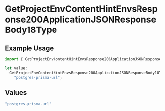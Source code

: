 # GetProjectEnvContentHintEnvsResponse200ApplicationJSONResponseBody18Type

## Example Usage

```typescript
import { GetProjectEnvContentHintEnvsResponse200ApplicationJSONResponseBody18Type } from "@vercel/sdk/models/operations/getprojectenv.js";

let value:
  GetProjectEnvContentHintEnvsResponse200ApplicationJSONResponseBody18Type =
    "postgres-prisma-url";
```

## Values

```typescript
"postgres-prisma-url"
```